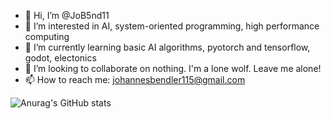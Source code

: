 - 👋 Hi, I’m @JoB5nd11
- 👀 I’m interested in AI, system-oriented programming, high performance computing
- 🌱 I’m currently learning basic AI algorithms, pyotorch and tensorflow, godot, electonics
- 💞️ I’m looking to collaborate on nothing. I'm a lone wolf. Leave me alone!
- 📫 How to reach me: johannesbendler115@gmail.com

![Anurag's GitHub stats](https://github-readme-stats.vercel.app/api?username=JoB5nd11&show_icons=true&theme=radical)

<!---
Xaver115/Xaver115 is a ✨ special ✨ repository because its `README.md` (this file) appears on your GitHub profile.
You can click the Preview link to take a look at your changes.
--->
